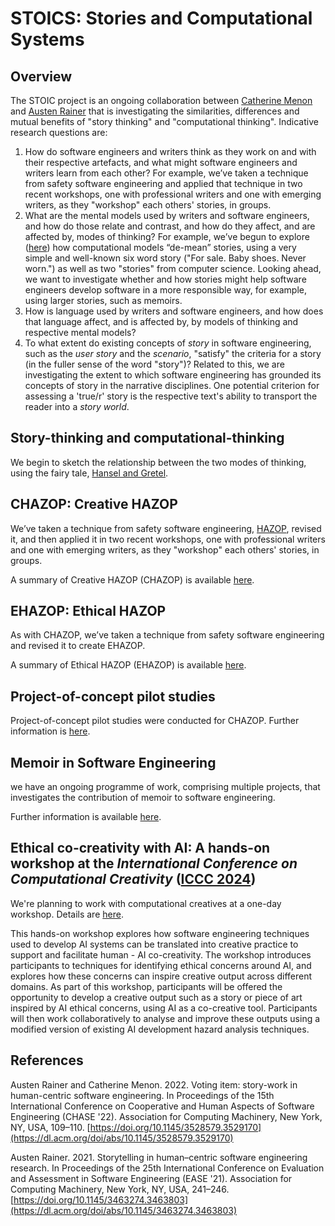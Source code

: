 # STOICS: Stories and Computational Systems

## Overview

The STOIC project is an ongoing collaboration between [Catherine Menon](https://researchprofiles.herts.ac.uk/en/persons/catherine-menon) and [Austen Rainer](https://pure.qub.ac.uk/en/persons/austen-rainer) that is investigating the similarities, differences and mutual benefits of "story thinking" and "computational thinking". Indicative research questions are:

1. How do software engineers and writers think as they work on and with their respective artefacts, and what might software engineers and writers learn from each other? For example, we’ve taken a technique from safety software engineering and applied that technique in two recent workshops, one with professional writers and one with emerging writers, as they "workshop" each others' stories, in groups.
2. What are the mental models used by writers and software engineers, and how do those relate and contrast, and how do they affect, and are affected by, modes of thinking? For example, we’ve begun to explore ([here](https://ppig.org/files/2022-PPIG-33rd-rainer.pdf)) how computational models “de-mean” stories, using a very simple and well-known six word story ("For sale. Baby shoes. Never worn.") as well as two "stories" from computer science. Looking ahead, we want to investigate whether and how stories might help software engineers develop software in a more responsible way, for example, using larger stories, such as memoirs.
3. How is language used by writers and software engineers, and how does that language affect, and is affected by, by models of thinking and respective mental models?
4. To what extent do existing concepts of _story_ in software engineering, such as the _user story_ and the _scenario_, "satisfy" the criteria for a story (in the fuller sense of the word "story")? Related to this, we are investigating the extent to which software engineering has grounded its concepts of story in the narrative disciplines. One potential criterion for assessing a 'true/r' story is the respective text's ability to transport the reader into a _story world_.

## Story-thinking and computational-thinking

We begin to sketch the relationship between the two modes of thinking, using the fairy tale, [Hansel and Gretel](./hagase/overview.md).

## CHAZOP: Creative HAZOP

We’ve taken a technique from safety software engineering, [HAZOP](https://en.wikipedia.org/wiki/Hazard_and_operability_study), revised it, and then applied it in two recent workshops, one with professional writers and one with emerging writers, as they "workshop" each others' stories, in groups.

A summary of Creative HAZOP (CHAZOP) is available [here](chazop.md).

## EHAZOP: Ethical HAZOP

As with CHAZOP, we’ve taken a technique from safety software engineering and revised it to create EHAZOP.

A summary of Ethical HAZOP (EHAZOP) is available [here](ehazop.md).

## Project-of-concept pilot studies

Project-of-concept pilot studies were conducted for CHAZOP. Further information is [here](chazoppoc.md).

## Memoir in Software Engineering

we have an ongoing programme of work, comprising multiple projects, that investigates the contribution of memoir to software engineering. 

Further information is available [here](./mise/overview.md).

## Ethical co-creativity with AI: A hands-on workshop at the _International Conference on Computational Creativity_ ([ICCC 2024](https://computationalcreativity.net/iccc24/))

We're planning to work with computational creatives at a one-day workshop. Details are [here](iccc2024workshop.md).

This hands-on workshop explores how software engineering techniques used to develop AI systems can be translated into creative practice to support and facilitate human - AI co-creativity. The workshop introduces participants to techniques for identifying ethical concerns around AI, and explores how these concerns can inspire creative output across different domains. As part of this workshop, participants will be offered the opportunity to develop a creative output such as a story or piece of art inspired by AI ethical concerns, using AI as a co-creative tool. Participants will then work collaboratively to analyse and improve these outputs using a modified version of existing AI development hazard analysis techniques.

## References

Austen Rainer and Catherine Menon. 2022. Voting item: story-work in human-centric software engineering. In Proceedings of the 15th International Conference on Cooperative and Human Aspects of Software Engineering (CHASE '22). Association for Computing Machinery, New York, NY, USA, 109–110. [https://doi.org/10.1145/3528579.3529170](https://dl.acm.org/doi/abs/10.1145/3528579.3529170)

Austen Rainer. 2021. Storytelling in human–centric software engineering research. In Proceedings of the 25th International Conference on Evaluation and Assessment in Software Engineering (EASE '21). Association for Computing Machinery, New York, NY, USA, 241–246. [https://doi.org/10.1145/3463274.3463803](https://dl.acm.org/doi/abs/10.1145/3463274.3463803)
